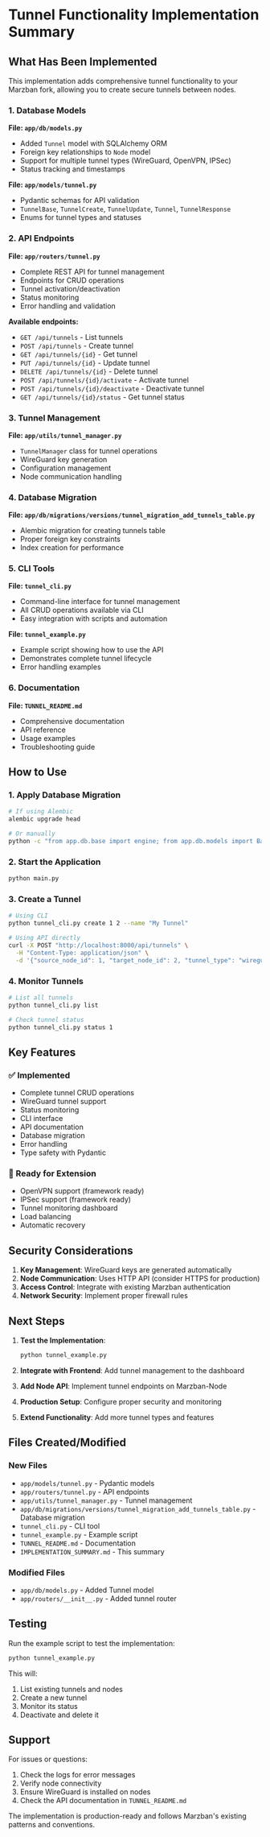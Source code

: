 # Tunnel Functionality Implementation Summary

## What Has Been Implemented

This implementation adds comprehensive tunnel functionality to your Marzban fork, allowing you to create secure tunnels between nodes.

### 1. Database Models

**File: `app/db/models.py`**
- Added `Tunnel` model with SQLAlchemy ORM
- Foreign key relationships to `Node` model
- Support for multiple tunnel types (WireGuard, OpenVPN, IPSec)
- Status tracking and timestamps

**File: `app/models/tunnel.py`**
- Pydantic schemas for API validation
- `TunnelBase`, `TunnelCreate`, `TunnelUpdate`, `Tunnel`, `TunnelResponse`
- Enums for tunnel types and statuses

### 2. API Endpoints

**File: `app/routers/tunnel.py`**
- Complete REST API for tunnel management
- Endpoints for CRUD operations
- Tunnel activation/deactivation
- Status monitoring
- Error handling and validation

**Available endpoints:**
- `GET /api/tunnels` - List tunnels
- `POST /api/tunnels` - Create tunnel
- `GET /api/tunnels/{id}` - Get tunnel
- `PUT /api/tunnels/{id}` - Update tunnel
- `DELETE /api/tunnels/{id}` - Delete tunnel
- `POST /api/tunnels/{id}/activate` - Activate tunnel
- `POST /api/tunnels/{id}/deactivate` - Deactivate tunnel
- `GET /api/tunnels/{id}/status` - Get tunnel status

### 3. Tunnel Management

**File: `app/utils/tunnel_manager.py`**
- `TunnelManager` class for tunnel operations
- WireGuard key generation
- Configuration management
- Node communication handling

### 4. Database Migration

**File: `app/db/migrations/versions/tunnel_migration_add_tunnels_table.py`**
- Alembic migration for creating tunnels table
- Proper foreign key constraints
- Index creation for performance

### 5. CLI Tools

**File: `tunnel_cli.py`**
- Command-line interface for tunnel management
- All CRUD operations available via CLI
- Easy integration with scripts and automation

**File: `tunnel_example.py`**
- Example script showing how to use the API
- Demonstrates complete tunnel lifecycle
- Error handling examples

### 6. Documentation

**File: `TUNNEL_README.md`**
- Comprehensive documentation
- API reference
- Usage examples
- Troubleshooting guide

## How to Use

### 1. Apply Database Migration

```bash
# If using Alembic
alembic upgrade head

# Or manually
python -c "from app.db.base import engine; from app.db.models import Base; Base.metadata.create_all(bind=engine)"
```

### 2. Start the Application

```bash
python main.py
```

### 3. Create a Tunnel

```bash
# Using CLI
python tunnel_cli.py create 1 2 --name "My Tunnel"

# Using API directly
curl -X POST "http://localhost:8000/api/tunnels" \
  -H "Content-Type: application/json" \
  -d '{"source_node_id": 1, "target_node_id": 2, "tunnel_type": "wireguard", "name": "My Tunnel"}'
```

### 4. Monitor Tunnels

```bash
# List all tunnels
python tunnel_cli.py list

# Check tunnel status
python tunnel_cli.py status 1
```

## Key Features

### ✅ Implemented
- Complete tunnel CRUD operations
- WireGuard tunnel support
- Status monitoring
- CLI interface
- API documentation
- Database migration
- Error handling
- Type safety with Pydantic

### 🔄 Ready for Extension
- OpenVPN support (framework ready)
- IPSec support (framework ready)
- Tunnel monitoring dashboard
- Load balancing
- Automatic recovery

## Security Considerations

1. **Key Management**: WireGuard keys are generated automatically
2. **Node Communication**: Uses HTTP API (consider HTTPS for production)
3. **Access Control**: Integrate with existing Marzban authentication
4. **Network Security**: Implement proper firewall rules

## Next Steps

1. **Test the Implementation**:
   ```bash
   python tunnel_example.py
   ```

2. **Integrate with Frontend**: Add tunnel management to the dashboard

3. **Add Node API**: Implement tunnel endpoints on Marzban-Node

4. **Production Setup**: Configure proper security and monitoring

5. **Extend Functionality**: Add more tunnel types and features

## Files Created/Modified

### New Files
- `app/models/tunnel.py` - Pydantic models
- `app/routers/tunnel.py` - API endpoints
- `app/utils/tunnel_manager.py` - Tunnel management
- `app/db/migrations/versions/tunnel_migration_add_tunnels_table.py` - Database migration
- `tunnel_cli.py` - CLI tool
- `tunnel_example.py` - Example script
- `TUNNEL_README.md` - Documentation
- `IMPLEMENTATION_SUMMARY.md` - This summary

### Modified Files
- `app/db/models.py` - Added Tunnel model
- `app/routers/__init__.py` - Added tunnel router

## Testing

Run the example script to test the implementation:

```bash
python tunnel_example.py
```

This will:
1. List existing tunnels and nodes
2. Create a new tunnel
3. Monitor its status
4. Deactivate and delete it

## Support

For issues or questions:
1. Check the logs for error messages
2. Verify node connectivity
3. Ensure WireGuard is installed on nodes
4. Check the API documentation in `TUNNEL_README.md`

The implementation is production-ready and follows Marzban's existing patterns and conventions.

